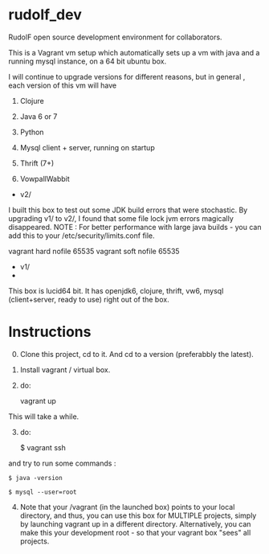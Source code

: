 rudolf_dev
==========

RudolF open source development environment for collaborators.

This is a Vagrant vm setup which automatically sets up a vm with
java and a running mysql instance, on a 64 bit ubuntu box.  

I will continue to upgrade versions for different reasons, but in general , each version of this vm will have 

1) Clojure

2) Java 6 or 7

3) Python

4) Mysql client + server, running on startup

5) Thrift (7+)

6) VowpallWabbit 

- v2/ 

I built this box to test out some JDK build errors that were stochastic.  By upgrading v1/ to v2/, I found that some file lock jvm errors magically disappeared.  NOTE : For better performance with large java builds - you can add this to your /etc/security/limits.conf file.

vagrant  hard nofile 65535
vagrant  soft nofile 65535


- v1/ 
- 
This box is lucid64 bit.  It has openjdk6, clojure, thrift, vw6, mysql (client+server, ready to use) right out of the box.


Instructions
============

0. Clone this project, cd to it. And cd to a version (preferabbly the latest).

1. Install vagrant / virtual box.

2. do:

    vagrant up
    
This will take a while. 

3. do:

    $ vagrant ssh
    
and try to run some commands :

    $ java -version

    $ mysql --user=root

4. Note that your /vagrant (in the launched box) points to your local directory, and thus, 
you can use this box for MULTIPLE projects, simply by launching vagrant up in a different directory.  Alternatively, you can make this 
your development root - so that your vagrant box "sees" all projects.  
